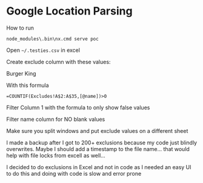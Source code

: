 # Google Location Parsing

How to run

`node_modules\.bin\nx.cmd serve poc`

Open `~/.testies.csv` in excel

Create exclude column with these values:

Burger King


With this formula

`=COUNTIF(Excludes!A$2:A$35,[@name])>0`

Filter Column 1 with the formula to only show false values

Filter name column for NO blank values

Make sure you split windows and put exclude values on a different sheet

I made a backup after I got to 200+ exclusions because my code just blindly overwrites. Maybe I should add a timestamp to the file name... that would help with file locks from excell as well...

I decided to do exclusions in Excel and not in code as I needed an easy UI to do this and doing with code is slow and error prone


